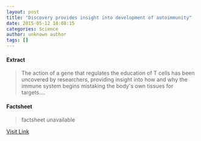 ```yaml
---
layout: post
title: "Discovery provides insight into development of autoimmunity"
date: 2015-05-12 18:08:15
categories: Science
author: unknown author
tags: []
---
```



#### Extract
>The action of a gene that regulates the education of T cells has been uncovered by researchers, providing insight into how and why the immune system begins mistaking the body's own tissues for targets....

#### Factsheet
>factsheet unavailable

[Visit Link](http://feeds.sciencedaily.com/~r/sciencedaily/~3/oIWElBf7_mY/150512140815.htm)



